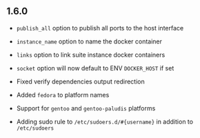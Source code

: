 ## 1.6.0

* `publish_all` option to publish all ports to the host interface

* `instance_name` option to name the docker container

* `links` option to link suite instance docker containers

* `socket` option will now default to ENV `DOCKER_HOST` if set

* Fixed verify dependencies output redirection

* Added `fedora` to platform names

* Support for `gentoo` and `gentoo-paludis` platforms

* Adding sudo rule to `/etc/sudoers.d/#{username}` in addition to `/etc/sudoers`

